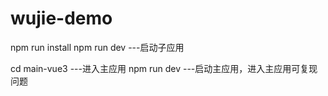 # wujie-demo

npm run install
npm run dev ---启动子应用

cd main-vue3 ---进入主应用
npm run dev ---启动主应用，进入主应用可复现问题
